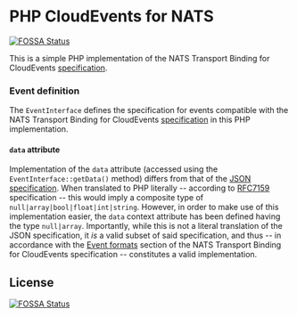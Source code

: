 # PHP CloudEvents for NATS
[![FOSSA Status](https://app.fossa.io/api/projects/git%2Bgithub.com%2FSmartWebDK%2Fcloud-events-nats.svg?type=shield)](https://app.fossa.io/projects/git%2Bgithub.com%2FSmartWebDK%2Fcloud-events-nats?ref=badge_shield)

This is a simple PHP implementation of the NATS Transport Binding for CloudEvents [specification](https://github.com/cloudevents/spec/blob/master/nats-transport-binding.md).

### Event definition
The `EventInterface` defines the specification for events compatible with the NATS Transport Binding for CloudEvents [specification](https://github.com/cloudevents/spec/blob/master/nats-transport-binding.md) in this PHP implementation.

#### `data` attribute
Implementation of the `data` attribute (accessed using the `EventInterface::getData()` method) differs from that of the [JSON specification](https://github.com/cloudevents/spec/blob/v0.1/json-format.md). When translated to PHP literally -- according to [RFC7159](https://tools.ietf.org/html/rfc7159#section-3) specification -- this would imply a composite type of `null|array|bool|float|int|string`. However, in order to make use of this implementation easier, the `data` context attribute has been defined having the type `null|array`.
Importantly, while this is not a literal translation of the JSON specification, it _is_ a valid subset of said specification, and thus -- in accordance with the [Event formats](https://github.com/cloudevents/spec/blob/master/nats-transport-binding.md#14-event-formats) section of the NATS Transport Binding for CloudEvents specification -- constitutes a valid implementation.


## License
[![FOSSA Status](https://app.fossa.io/api/projects/git%2Bgithub.com%2FSmartWebDK%2Fcloud-events-nats.svg?type=large)](https://app.fossa.io/projects/git%2Bgithub.com%2FSmartWebDK%2Fcloud-events-nats?ref=badge_large)